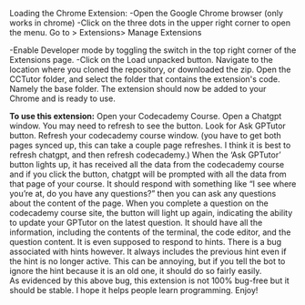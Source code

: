 Loading the Chrome Extension:
-Open the Google Chrome browser (only works in chrome)
-Click on the three dots in the upper right corner to open the menu. Go to > Extensions> Manage Extensions 

-Enable Developer mode by toggling the switch in the top right corner of the Extensions page.
-Click on the Load unpacked button. Navigate to the location where you cloned the repository, or downloaded the zip. Open the CCTutor folder, and select the folder that contains the extension's code. Namely the base folder.
 The extension should now be added to your Chrome and is ready to use.

**To use this extension:**
Open your Codecademy Course.
Open a Chatgpt window. You may need to refresh to see the button.  Look for Ask GPTutor button.
Refresh your codecademy course window. (you have to get both pages synced up, this can take a couple page refreshes. I think it is best to refresh chatgpt, and then refresh codecademy.)
When the ‘Ask GPTutor’ button lights up, it has received all the data from the codecademy course and if you click the button, chatgpt will be prompted with all the data from that page of your course. It should respond with something like “I see where you’re at, do you have any questions?” then you can ask any questions about the content of the page. When you complete a question on the codecademy course site, the button will light up again, indicating the ability to update your GPTutor on the latest question. It should have all the information, including the contents of the terminal, the code editor, and the question content. 
It is even supposed to respond to hints. There is a bug associated with hints however. It always includes the previous hint even if the hint is no longer active. This can be annoying, but if you tell the bot to ignore the hint because it is an old one, it should do so fairly easily.  
As evidenced by this above bug, this extension is not 100% bug-free but it should be stable. I hope it helps people learn programming. Enjoy!
